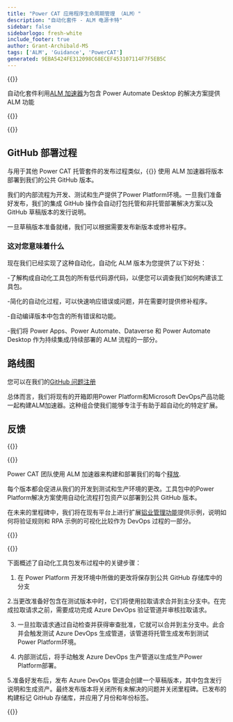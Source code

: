 ```yaml
---
title: "Power CAT 应用程序生命周期管理 （ALM）"
description: "自动化套件 - ALM 电源卡特"
sidebar: false
sidebarlogo: fresh-white
include_footer: true
author: Grant-Archibald-MS
tags: ['ALM', 'Guidance', 'PowerCAT']
generated: 9EBA5424FE312098C68ECEF453107114F7F5EB5C
---
```


{{<slideStyles>}}

<div class="optional">

自动化套件利用[ALM 加速器](https://aka.ms/aa4pp)为包含 Power Automate Desktop 的解决方案提供 ALM 功能

</div>

{{<presentation slides="1,2">}}


<div class="optional">

{{<presentationStyles>}}

## GitHub 部署过程

与用于其他 Power CAT 托管套件的发布过程类似，{{<product-name>}} 使用 ALM 加速器将版本部署到我们的公共 GitHub 版本。

我们的内部流程为开发、测试和生产提供了Power Platform环境。一旦我们准备好发布，我们的集成 GitHub 操作会自动打包托管和非托管部署解决方案以及 GitHub 草稿版本的发行说明。

一旦草稿版本准备就绪，我们可以根据需要发布新版本或修补程序。

### 这对您意味着什么

现在我们已经实现了这种自动化，自动化 ALM 版本为您提供了以下好处：

-了解构成自动化工具包的所有低代码源代码，以便您可以调查我们如何构建该工具包。

-简化的自动化过程，可以快速响应错误或问题，并在需要时提供修补程序。

-自动编译版本中包含的所有错误和功能。

-我们将 Power Apps、Power Automate、Dataverse 和 Power Automate Desktop 作为持续集成/持续部署的 ALM 流程的一部分。

## 路线图

您可以在我们的[GitHub 问题注册](https://github.com/microsoft/powercat-automation-kit/issues?q=is%3Aissue+is%3Aopen+label%3Aalm)

总体而言，我们将现有的开箱即用Power Platform和Microsoft DevOps产品功能一起构建ALM加速器。这种组合使我们能够专注于有助于超自动化的特定扩展。

## 反馈

{{<questions name="/content/zh-hans/features/alm/powercat.json" completed="感谢您提供反馈" showNavigationButtons="false" locale="zh-hans">}}

</div>

{{<slide  id="slide1" audio="features/alm/powercat/overview.mp3" description="Power CAT ALM Overview" localImage="/images/illustrations/alm-roadmap-2022-11.svg" >}}

Power CAT 团队使用 ALM 加速器来构建和部署我们的每个[释放](https://github.com/microsoft/powercat-automation-kit/releases).

每个版本都会促进从我们的开发到测试和生产环境的更改。工具包中的Power Platform解决方案使用自动化流程打包资产以部署到公共 GitHub 版本。

在未来的里程碑中，我们将在现有平台上进行扩展[铝业管理功能](/zh-hans/features/alm)提供示例，说明如何将验证规则和 RPA 示例的可视化比较作为 DevOps 过程的一部分。

{{</slide>}}

{{<slide  id="slide2" audio="features/alm/powercat/release-process.mp3" description="Power CAT Automation Kit Release Checker" localImage="/images/illustrations/alm-powercat-process.svg" >}}

下面概述了自动化工具包发布过程中的关键步骤：

1. 在 Power Platform 开发环境中所做的更改将保存到公共 GitHub 存储库中的分支

2.当更改准备好包含在测试版本中时，它们将使用拉取请求合并到主分支中。在完成拉取请求之前，需要成功完成 Azure DevOps 验证管道并审核拉取请求。

3. 一旦拉取请求通过自动检查并获得审查批准，它就可以合并到主分支中。此合并会触发测试 Azure DevOps 生成管道，该管道将托管生成发布到测试Power Platform环境。

4. 内部测试后，将手动触发 Azure DevOps 生产管道以生成生产Power Platform部署。

5.准备好发布后，发布 Azure DevOps 管道会创建一个草稿版本，其中包含发行说明和生成资产。最终发布版本将关闭所有未解决的问题并关闭里程碑。已发布的构建标记 GitHub 存储库，并应用了月份和年份标签。

{{</slide>}}
